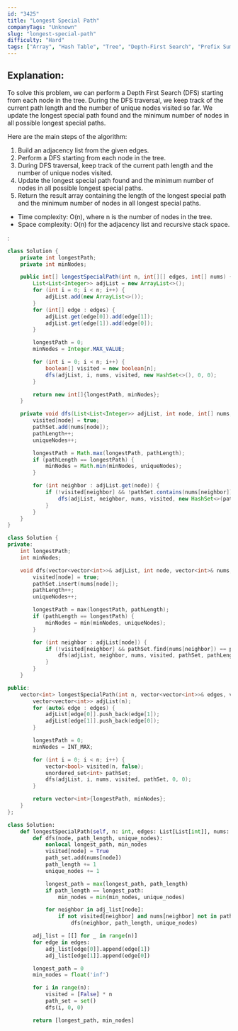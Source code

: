 ```yaml
---
id: "3425"
title: "Longest Special Path"
companyTags: "Unknown"
slug: "longest-special-path"
difficulty: "Hard"
tags: ["Array", "Hash Table", "Tree", "Depth-First Search", "Prefix Sum"]
---
```


## Explanation:
To solve this problem, we can perform a Depth First Search (DFS) starting from each node in the tree. During the DFS traversal, we keep track of the current path length and the number of unique nodes visited so far. We update the longest special path found and the minimum number of nodes in all possible longest special paths.

Here are the main steps of the algorithm:
1. Build an adjacency list from the given edges.
2. Perform a DFS starting from each node in the tree.
3. During DFS traversal, keep track of the current path length and the number of unique nodes visited.
4. Update the longest special path found and the minimum number of nodes in all possible longest special paths.
5. Return the result array containing the length of the longest special path and the minimum number of nodes in all longest special paths.

- Time complexity: O(n), where n is the number of nodes in the tree.
- Space complexity: O(n) for the adjacency list and recursive stack space.

:

```java
class Solution {
    private int longestPath;
    private int minNodes;

    public int[] longestSpecialPath(int n, int[][] edges, int[] nums) {
        List<List<Integer>> adjList = new ArrayList<>();
        for (int i = 0; i < n; i++) {
            adjList.add(new ArrayList<>());
        }
        for (int[] edge : edges) {
            adjList.get(edge[0]).add(edge[1]);
            adjList.get(edge[1]).add(edge[0]);
        }

        longestPath = 0;
        minNodes = Integer.MAX_VALUE;

        for (int i = 0; i < n; i++) {
            boolean[] visited = new boolean[n];
            dfs(adjList, i, nums, visited, new HashSet<>(), 0, 0);
        }

        return new int[]{longestPath, minNodes};
    }

    private void dfs(List<List<Integer>> adjList, int node, int[] nums, boolean[] visited, Set<Integer> pathSet, int pathLength, int uniqueNodes) {
        visited[node] = true;
        pathSet.add(nums[node]);
        pathLength++;
        uniqueNodes++;

        longestPath = Math.max(longestPath, pathLength);
        if (pathLength == longestPath) {
            minNodes = Math.min(minNodes, uniqueNodes);
        }

        for (int neighbor : adjList.get(node)) {
            if (!visited[neighbor] && !pathSet.contains(nums[neighbor])) {
                dfs(adjList, neighbor, nums, visited, new HashSet<>(pathSet), pathLength, uniqueNodes);
            }
        }
    }
}
```

```cpp
class Solution {
private:
    int longestPath;
    int minNodes;

    void dfs(vector<vector<int>>& adjList, int node, vector<int>& nums, vector<bool>& visited, unordered_set<int>& pathSet, int pathLength, int uniqueNodes) {
        visited[node] = true;
        pathSet.insert(nums[node]);
        pathLength++;
        uniqueNodes++;

        longestPath = max(longestPath, pathLength);
        if (pathLength == longestPath) {
            minNodes = min(minNodes, uniqueNodes);
        }

        for (int neighbor : adjList[node]) {
            if (!visited[neighbor] && pathSet.find(nums[neighbor]) == pathSet.end()) {
                dfs(adjList, neighbor, nums, visited, pathSet, pathLength, uniqueNodes);
            }
        }
    }

public:
    vector<int> longestSpecialPath(int n, vector<vector<int>>& edges, vector<int>& nums) {
        vector<vector<int>> adjList(n);
        for (auto& edge : edges) {
            adjList[edge[0]].push_back(edge[1]);
            adjList[edge[1]].push_back(edge[0]);
        }

        longestPath = 0;
        minNodes = INT_MAX;

        for (int i = 0; i < n; i++) {
            vector<bool> visited(n, false);
            unordered_set<int> pathSet;
            dfs(adjList, i, nums, visited, pathSet, 0, 0);
        }

        return vector<int>{longestPath, minNodes};
    }
};
```

```python
class Solution:
    def longestSpecialPath(self, n: int, edges: List[List[int]], nums: List[int]) -> List[int]:
        def dfs(node, path_length, unique_nodes):
            nonlocal longest_path, min_nodes
            visited[node] = True
            path_set.add(nums[node])
            path_length += 1
            unique_nodes += 1

            longest_path = max(longest_path, path_length)
            if path_length == longest_path:
                min_nodes = min(min_nodes, unique_nodes)

            for neighbor in adj_list[node]:
                if not visited[neighbor] and nums[neighbor] not in path_set:
                    dfs(neighbor, path_length, unique_nodes)

        adj_list = [[] for _ in range(n)]
        for edge in edges:
            adj_list[edge[0]].append(edge[1])
            adj_list[edge[1]].append(edge[0])

        longest_path = 0
        min_nodes = float('inf')

        for i in range(n):
            visited = [False] * n
            path_set = set()
            dfs(i, 0, 0)

        return [longest_path, min_nodes]
```